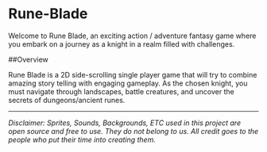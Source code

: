 # Rune-Blade

Welcome to Rune Blade, an exciting action / adventure fantasy game where you embark on a journey as a knight in a realm filled with challenges.

##Overview

Rune Blade is a 2D side-scrolling single player game that will try to combine amazing story telling with engaging gameplay. As the chosen knight, you must navigate through landscapes, battle creatures, and uncover the secrets of dungeons/ancient runes.

--- 

*Disclaimer: Sprites, Sounds, Backgrounds, ETC used in this project are open source and free to use. They do not belong to us. All credit goes to the people who put their time into creating them.*

